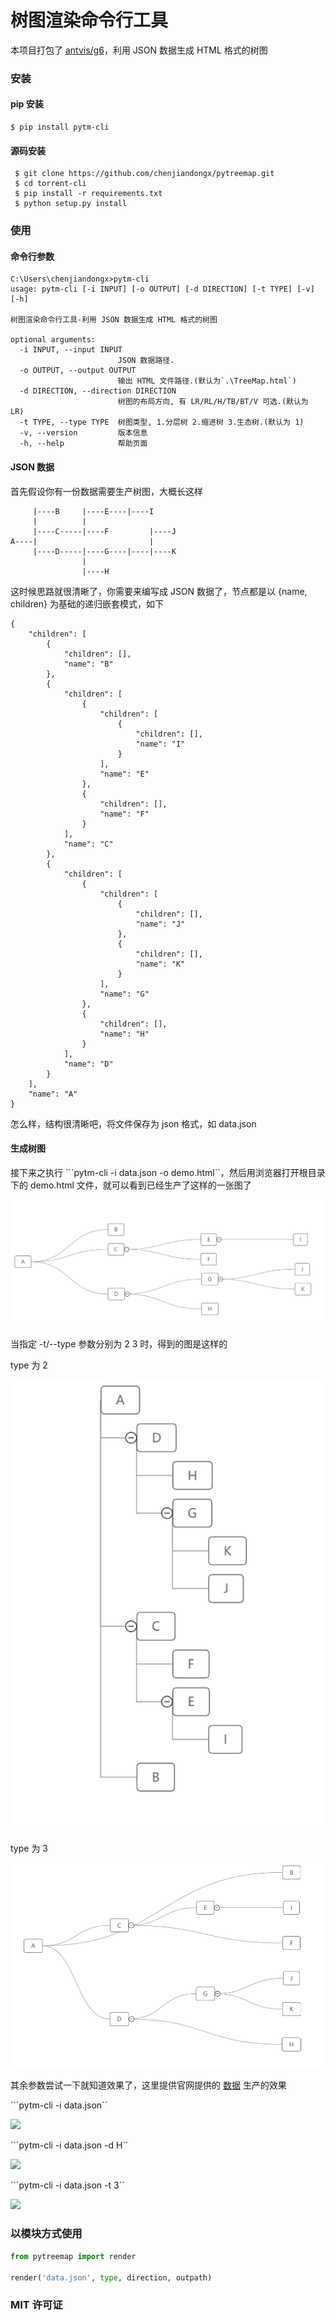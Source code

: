 # 树图渲染命令行工具
本项目打包了 [antvis/g6](https://github.com/antvis/g6)，利用 JSON 数据生成 HTML 格式的树图


### 安装
#### pip 安装
```
$ pip install pytm-cli
```

#### 源码安装
```
 $ git clone https://github.com/chenjiandongx/pytreemap.git
 $ cd torrent-cli
 $ pip install -r requirements.txt
 $ python setup.py install
 ```

### 使用

#### 命令行参数

```
C:\Users\chenjiandongx>pytm-cli
usage: pytm-cli [-i INPUT] [-o OUTPUT] [-d DIRECTION] [-t TYPE] [-v] [-h]

树图渲染命令行工具-利用 JSON 数据生成 HTML 格式的树图

optional arguments:
  -i INPUT, --input INPUT
                        JSON 数据路径.
  -o OUTPUT, --output OUTPUT
                        输出 HTML 文件路径.(默认为`.\TreeMap.html`)
  -d DIRECTION, --direction DIRECTION
                        树图的布局方向, 有 LR/RL/H/TB/BT/V 可选.(默认为 LR)
  -t TYPE, --type TYPE  树图类型, 1.分层树 2.缩进树 3.生态树.(默认为 1)
  -v, --version         版本信息
  -h, --help            帮助页面

```

#### JSON 数据

首先假设你有一份数据需要生产树图，大概长这样
```
     |----B     |----E----|----I
     |          |
     |----C-----|----F         |----J
A----|                         |
     |----D-----|----G----|----|----K
                |
                |----H
```

这时候思路就很清晰了，你需要来编写成 JSON 数据了，节点都是以 {name, children} 为基础的递归嵌套模式，如下
```
{
    "children": [
        {
            "children": [],
            "name": "B"
        },
        {
            "children": [
                {
                    "children": [
                        {
                            "children": [],
                            "name": "I"
                        }
                    ],
                    "name": "E"
                },
                {
                    "children": [],
                    "name": "F"
                }
            ],
            "name": "C"
        },
        {
            "children": [
                {
                    "children": [
                        {
                            "children": [],
                            "name": "J"
                        },
                        {
                            "children": [],
                            "name": "K"
                        }
                    ],
                    "name": "G"
                },
                {
                    "children": [],
                    "name": "H"
                }
            ],
            "name": "D"
        }
    ],
    "name": "A"
}

```
怎么样，结构很清晰吧，将文件保存为 json 格式，如 data.json


#### 生成树图

接下来之执行 ```pytm-cli -i data.json -o demo.html``，然后用浏览器打开根目录下的 demo.html 文件，就可以看到已经生产了这样的一张图了

![](https://github.com/chenjiandongx/pytreemap/blob/master/screenshot/screenshot-0.png)

当指定 -t/--type 参数分别为 2 3 时，得到的图是这样的

type 为 2

![](https://github.com/chenjiandongx/pytreemap/blob/master/screenshot/screenshot-1.png)

type 为 3

![](https://github.com/chenjiandongx/pytreemap/blob/master/screenshot/screenshot-2.png)

其余参数尝试一下就知道效果了，这里提供官网提供的 [数据](https://github.com/chenjiandongx/pytreemap/blob/master/json/data.json) 生产的效果

```pytm-cli -i data.json``

![](https://github.com/chenjiandongx/pytreemap/blob/master/screenshot/screenshot-3.png)

```pytm-cli -i data.json -d H``

![](https://github.com/chenjiandongx/pytreemap/blob/master/screenshot/screenshot-4.png)

```pytm-cli -i data.json -t 3``

![](https://github.com/chenjiandongx/pytreemap/blob/master/screenshot/screenshot-5.png)

### 以模块方式使用

```python
from pytreemap import render

render('data.json', type, direction, outpath)
```

### MIT 许可证

